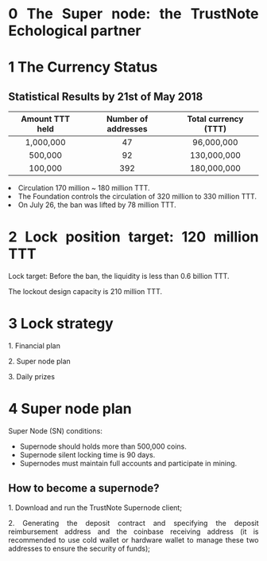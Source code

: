 <html>
<div align="justify">

<h1><b>0 The Super node: the TrustNote Echological partner </b></h1>

<h1><b>1 The Currency Status</b></h1>

<h2><b>Statistical Results by 21st of May 2018</b></h2>

<div align="center"> 
  
| <b>Amount TTT held</b> |	<b>Number of addresses</b>	| <b>Total currency (TTT)</b> |
| :---: | :---: | :---: | 
| 1,000,000	| 47 | 96,000,000 |	
| 500,000	| 92 | 130,000,000 |	
| 100,000 | 392 | 180,000,000 |	
   </div>

<li>Circulation 170 million ~ 180 million TTT.</li>
<li>The Foundation controls the circulation of 320 million to 330 million TTT.</li>
<li>On July 26, the ban was lifted by 78 million TTT.</li>

<h1><b>2 Lock position target: 120 million TTT</b></h1>

<p>Lock target: Before the ban, the liquidity is less than 0.6 billion TTT.</p>

<p>The lockout design capacity is 210 million TTT.</p>

<h1><b>3 Lock strategy</b></h1>
<p>1. Financial plan</p>
<p>2. Super node plan</p>
<p>3. Daily prizes</p>

<h1><b>4 Super node plan</b></h1>

<p>Super Node (SN) conditions:</p>
<ul>
<li>Supernode should holds more than 500,000 coins.</li>
<li>Supernode silent locking time is 90 days.</li>
<li>Supernodes must maintain full accounts and participate in mining.</li>
</ul>

<h2><b>How to become a supernode?</b></h2>

<p>1. Download and run the TrustNote Supernode client;</p>

<p>2. Generating the deposit contract and specifying the deposit reimbursement address and the coinbase receiving address (it is recommended to use cold wallet or hardware wallet to manage these two addresses to ensure the security of funds);</p>

</div>
</html>
